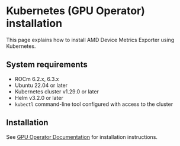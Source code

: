 # Kubernetes (GPU Operator) installation

This page explains how to install AMD Device Metrics Exporter using Kubernetes.

## System requirements

- ROCm 6.2.x, 6.3.x
- Ubuntu 22.04 or later
- Kubernetes cluster v1.29.0 or later
- Helm v3.2.0 or later
- `kubectl` command-line tool configured with access to the cluster

## Installation

See [GPU Operator Documentation](https://dcgpu.docs.amd.com/projects/gpu-operator/en/latest/installation/kubernetes-helm.html) for installation instructions.
